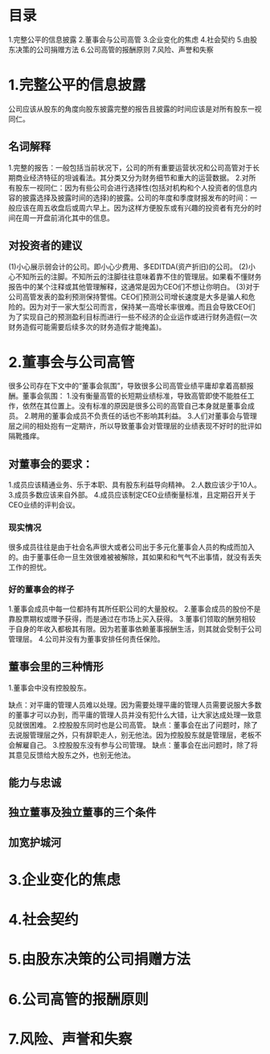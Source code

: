 # 目录
1.完整公平的信息披露
2.董事会与公司高管
3.企业变化的焦虑
4.社会契约
5.由股东决策的公司捐赠方法
6.公司高管的报酬原则
7.风险、声誉和失察

# 1.完整公平的信息披露
公司应该从股东的角度向股东披露完整的报告且披露的时间应该是对所有股东一视同仁。

## 名词解释
1.完整的报告：一般包括当前状况下，公司的所有重要运营状况和公司高管对于长期商业经济特征的坦诚看法。其分类又分为财务细节和重大的运营数据。
2.对所有股东一视同仁：因为有些公司会进行选择性(包括对机构和个人投资者的信息内容的披露选择及披露时间的选择)的披露。公司的年度和季度财报发布的时间：一般应该在周五收盘后或周六早上。因为这样方便股东或有兴趣的投资者有充分的时间在周一开盘前消化其中的信息。

## 对投资者的建议
(1)小心展示弱会计的公司。即小心少费用、多EDITDA(资产折旧)的公司。
(2)小心不知所云的注脚。不知所云的注脚往往意味着靠不住的管理层。如果看不懂财务报告中的某个注释或其他管理解释，这通常是因为CEO们不想让你明白。
(3)对于公司高管发表的盈利预测保持警惕。CEO们预测公司增长速度是大多是骗人和危险的。因为对于一家大型公司而言，保持某一高增长率很难。而且会导致CEO们为了实现自己的预测盈利目标而进行一些不经济的企业运作或进行财务造假(一次财务造假可能需要后续多次的财务造假才能掩盖)。

# 2.董事会与公司高管
  很多公司存在下文中的“董事会氛围”，导致很多公司高管业绩平庸却拿着高额报酬。董事会氛围：
  1.没有衡量高管的长短期业绩标准，导致高管即使不能胜任工作，依然在其位置上。没有标准的原因是很多公司的高管自己本身就是董事会成员。
  2.聘用的董事会成员不负责任的话也不影响其利益。
  3.人们对董事会与管理层之间的相处抱有一定期许，所以导致董事会对管理层的业绩表现不好时的批评如隔靴搔痒。

## 对董事会的要求：
  1.成员应该精通业务、乐于本职、具有股东利益导向精神。
  2.人数应该少于10人。
  3.成员多数应该来自外部。
  4.成员应该制定CEO业绩衡量标准，且定期召开关于CEO业绩的评判会议。

### 现实情况
  很多成员往往是由于社会名声很大或者公司出于多元化董事会人员的构成而加入的。由于董事任命一旦生效很难被被解除，其如果和和气气不出事情，就没有丢失工作的担忧。

### 好的董事会的样子
1.董事会成员中每一位都持有其所任职公司的大量股权。
2.董事会成员的股份不是靠股票期权或赠予获得，而是通过在市场上买入获得。
3.董事们领取的酬劳相较于自身的年收入都极其有限。因为若董事依赖董事报酬生活，则其就会受制于公司管理层。
4.公司并没有为董事安排任何责任保险。

## 董事会里的三种情形
1.董事会中没有控股股东。
 
  缺点：对平庸的管理人员难以处理。因为需要处理平庸的管理人员需要说服大多数的董事才可以办到，而平庸的管理人员并没有犯什么大错，让大家达成处理一致意见就很困难。
2.控股股东同时也是公司高管。
  缺点：董事会在出了问题时，除了去说服管理层之外，只有辞职走人，别无他法。因为控股股东就是管理层，老板不会解雇自己。
3.控股股东没有参与公司管理。
  缺点：董事会在出问题时，除了将其意见反馈给大股东之外，也别无他法。

## 能力与忠诚

## 独立董事及独立董事的三个条件
## 加宽护城河

# 3.企业变化的焦虑
# 4.社会契约
# 5.由股东决策的公司捐赠方法
# 6.公司高管的报酬原则
# 7.风险、声誉和失察